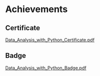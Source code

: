 

# Achievements
## Certificate
[Data_Analysis_with_Python_Certificate.pdf](https://prod-files-secure.s3.us-west-2.amazonaws.com/03e82b26-cccb-4906-bb56-adabcbdc0655/1aa3a050-2338-4a85-85d5-899bad17a31c/Data_Analysis_with_Python_Certificate.pdf?X-Amz-Algorithm=AWS4-HMAC-SHA256&X-Amz-Content-Sha256=UNSIGNED-PAYLOAD&X-Amz-Credential=ASIAZI2LB4667XUP7E2Z%2F20250208%2Fus-west-2%2Fs3%2Faws4_request&X-Amz-Date=20250208T010730Z&X-Amz-Expires=3600&X-Amz-Security-Token=IQoJb3JpZ2luX2VjEGgaCXVzLXdlc3QtMiJHMEUCIC4tJlJBogB%2FqnOexFGmQTIh1%2BhSlQyt%2BqcSlgPtUKPHAiEA5TbVOpppKTrHxqUh5%2F2l%2B6awskbum6x%2BiOtH0QNyGksqiAQIgf%2F%2F%2F%2F%2F%2F%2F%2F%2F%2FARAAGgw2Mzc0MjMxODM4MDUiDAy2bFnMC0pe36IuTCrcA9HP%2B8eod6ZTn0lJqRcSmftrSERQ4LCVu4T6S6y1hMX2gXdGt7K4YFln8LUevD8SUtin4f77zW9O8%2BhkpTLybPxNZFH5%2BJElOZdeC2ow53eEI1QlofS10Ehx6Uqb1W44%2FpNud1eNS3%2Fl9xDGOOl1j73chuYDCV76U%2BCgUd85C%2F4XiLlZ1b2o6gF7xMmNA0LLGSaE9v865MM%2FbOIfbHUX9BRM%2BBemFOz3cJYVMmWA3%2FqGKBeHVu5MZa8yR%2F7GUmHmMHhSq9peg0BA6CBDU2xYinfRi4wh1opIsnoL%2FWUiT5KZp56SNUidAHPMsGgu9hVXqwONsUVTpvzj9jA%2FQv%2Be2cTSbzEnqSi3FGKNMqgh4BM%2Bme1ADjDPKT%2F%2BkyaSOT2po4xqGeRzNWRamHITwe0XY%2BGW7hSbvSsiQcJVtTYR2QS%2Bcfkwi%2FKQAVKzf9r5CC17urHfL%2BXGJONP8l2e7gaGqMtzO1x7andPVOZOMd%2FJPrY2uCka7SheylJxnuXsLmzymcMtnY7gmBIBfEKRvk%2Bbzua3yD00n8%2BTZQx%2B9na9s%2FbkYqYsIaWm%2Fi6TXfeiWF60TAjITGeXJVrphlgXKHcU2szcJQW%2BTdKoF39zaUtWKDL4vlhRb3diZNUZIi8ZMN6%2Bmr0GOqUBXfgV8JSQ8LvOml%2FXC%2BpYd9ESAh2E9488TIuTpVHFliriQtYvLcE55dvHVw8XpFDaTwErcsqfh1PV0DZ3TPuY791j73UST%2FBHceUxymedzvyvOkLZWS0%2Fu1sD11vzG0qtYImjgFHEDXxB732%2BHFYKoEkrkESENeQGWX%2FjA52bpHGlH6CDXuipNaSxXZo10p2YCLVcaYCoH9YgoAohGMudDhZ%2FUwmA&X-Amz-Signature=bb0a2db2f4ee862061f377b047f47310d3acd4835282a11acf0917bf6a812341&X-Amz-SignedHeaders=host&x-id=GetObject)
## Badge
[Data_Analysis_with_Python_Badge.pdf](https://prod-files-secure.s3.us-west-2.amazonaws.com/03e82b26-cccb-4906-bb56-adabcbdc0655/4fa9bcf8-b584-40dd-8775-c0bfadf6a6f0/Data_Analysis_with_Python_Badge.pdf?X-Amz-Algorithm=AWS4-HMAC-SHA256&X-Amz-Content-Sha256=UNSIGNED-PAYLOAD&X-Amz-Credential=ASIAZI2LB4667XUP7E2Z%2F20250208%2Fus-west-2%2Fs3%2Faws4_request&X-Amz-Date=20250208T010730Z&X-Amz-Expires=3600&X-Amz-Security-Token=IQoJb3JpZ2luX2VjEGgaCXVzLXdlc3QtMiJHMEUCIC4tJlJBogB%2FqnOexFGmQTIh1%2BhSlQyt%2BqcSlgPtUKPHAiEA5TbVOpppKTrHxqUh5%2F2l%2B6awskbum6x%2BiOtH0QNyGksqiAQIgf%2F%2F%2F%2F%2F%2F%2F%2F%2F%2FARAAGgw2Mzc0MjMxODM4MDUiDAy2bFnMC0pe36IuTCrcA9HP%2B8eod6ZTn0lJqRcSmftrSERQ4LCVu4T6S6y1hMX2gXdGt7K4YFln8LUevD8SUtin4f77zW9O8%2BhkpTLybPxNZFH5%2BJElOZdeC2ow53eEI1QlofS10Ehx6Uqb1W44%2FpNud1eNS3%2Fl9xDGOOl1j73chuYDCV76U%2BCgUd85C%2F4XiLlZ1b2o6gF7xMmNA0LLGSaE9v865MM%2FbOIfbHUX9BRM%2BBemFOz3cJYVMmWA3%2FqGKBeHVu5MZa8yR%2F7GUmHmMHhSq9peg0BA6CBDU2xYinfRi4wh1opIsnoL%2FWUiT5KZp56SNUidAHPMsGgu9hVXqwONsUVTpvzj9jA%2FQv%2Be2cTSbzEnqSi3FGKNMqgh4BM%2Bme1ADjDPKT%2F%2BkyaSOT2po4xqGeRzNWRamHITwe0XY%2BGW7hSbvSsiQcJVtTYR2QS%2Bcfkwi%2FKQAVKzf9r5CC17urHfL%2BXGJONP8l2e7gaGqMtzO1x7andPVOZOMd%2FJPrY2uCka7SheylJxnuXsLmzymcMtnY7gmBIBfEKRvk%2Bbzua3yD00n8%2BTZQx%2B9na9s%2FbkYqYsIaWm%2Fi6TXfeiWF60TAjITGeXJVrphlgXKHcU2szcJQW%2BTdKoF39zaUtWKDL4vlhRb3diZNUZIi8ZMN6%2Bmr0GOqUBXfgV8JSQ8LvOml%2FXC%2BpYd9ESAh2E9488TIuTpVHFliriQtYvLcE55dvHVw8XpFDaTwErcsqfh1PV0DZ3TPuY791j73UST%2FBHceUxymedzvyvOkLZWS0%2Fu1sD11vzG0qtYImjgFHEDXxB732%2BHFYKoEkrkESENeQGWX%2FjA52bpHGlH6CDXuipNaSxXZo10p2YCLVcaYCoH9YgoAohGMudDhZ%2FUwmA&X-Amz-Signature=118cbe4304bf4002a3790174d37b2ac1a3a6585712efc10233f48ad0861ad8c9&X-Amz-SignedHeaders=host&x-id=GetObject)
